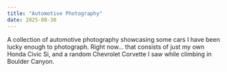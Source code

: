 ```yaml
---
title: "Automotive Photography"
date: 2025-08-30
---
```


A collection of automotive photography showcasing some cars I have been lucky enough to
photograph. Right now... that consists of just my own Honda Civic Si, and a random
Chevrolet Corvette I saw while climbing in Boulder Canyon.
